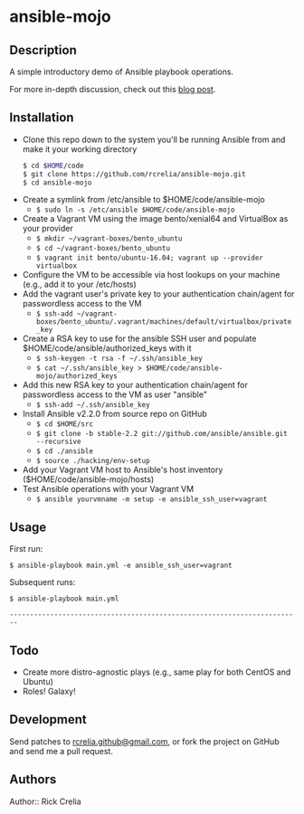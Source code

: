 # ansible-mojo

## Description

A simple introductory demo of Ansible playbook operations.

For more in-depth discussion, check out this [blog post](https://randops.org/2016/10/26/ansible-shenanigans-part-i/).

## Installation

* Clone this repo down to the system you'll be running Ansible from and make it your working directory
	```bash
	$ cd $HOME/code
	$ git clone https://github.com/rcrelia/ansible-mojo.git
	$ cd ansible-mojo
	```
* Create a symlink from /etc/ansible to $HOME/code/ansible-mojo
  * `$ sudo ln -s /etc/ansible $HOME/code/ansible-mojo`
* Create a Vagrant VM using the image bento/xenial64 and VirtualBox as your provider
  * `$ mkdir ~/vagrant-boxes/bento_ubuntu`
  * `$ cd ~/vagrant-boxes/bento_ubuntu`
  * `$ vagrant init bento/ubuntu-16.04; vagrant up --provider virtualbox`
* Configure the VM to be accessible via host lookups on your machine (e.g., add it to your /etc/hosts)
* Add the vagrant user's private key to your authentication chain/agent for passwordless access to the VM
  * `$ ssh-add ~/vagrant-boxes/bento_ubuntu/.vagrant/machines/default/virtualbox/private_key`
* Create a RSA key to use for the ansible SSH user and populate $HOME/code/ansible/authorized_keys with it
  * `$ ssh-keygen -t rsa -f ~/.ssh/ansible_key`
  * `$ cat ~/.ssh/ansible_key > $HOME/code/ansible-mojo/authorized_keys`
* Add this new RSA key to your authentication chain/agent for passwordless access to the VM as user "ansible"
  * `$ ssh-add ~/.ssh/ansible_key`
* Install Ansible v2.2.0 from source repo on GitHub
  * `$ cd $HOME/src`
  * `$ git clone -b stable-2.2 git://github.com/ansible/ansible.git --recursive`
  * `$ cd ./ansible`
  * `$ source ./hacking/env-setup`
* Add your Vagrant VM host to Ansible's host inventory ($HOME/code/ansible-mojo/hosts)
* Test Ansible operations with your Vagrant VM
  * `$ ansible yourvmname -m setup -e ansible_ssh_user=vagrant`

## Usage

First run:

`$ ansible-playbook main.yml -e ansible_ssh_user=vagrant`

Subsequent runs:

`$ ansible-playbook main.yml`


    ------------------------------------------------------------------------

## Todo

- Create more distro-agnostic plays (e.g., same play for both CentOS and Ubuntu)
- Roles! Galaxy!

## Development

Send patches to rcrelia.github@gmail.com, or fork the project on GitHub and
send me a pull request.

## Authors

Author:: Rick Crelia<br>

